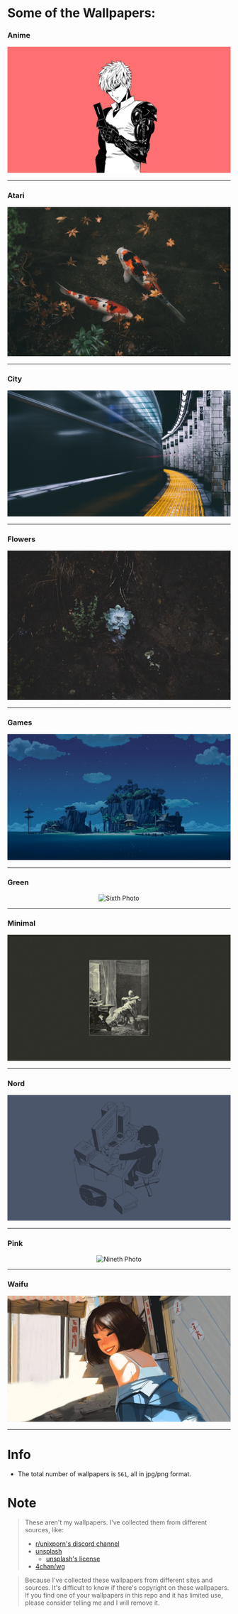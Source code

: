 # Some of the Wallpapers:
### Anime
<p align='center'>
    <img alt='First Photo' src='https://raw.githubusercontent.com/iampj/wp/main/anime/0001.png'/>
</p>

---
### Atari
<p align='center'>
    <img alt='Second Photo' src='https://raw.githubusercontent.com/iampj/wp/main/atari/0019.jpg'/>
</p>

---
### City
<p align='center'>
    <img alt='Third Photo' src='https://raw.githubusercontent.com/iampj/wp/main/city/0003.jpg'/>
</p>

---
### Flowers
<p align='center'>
    <img alt='Fourth Photo' src='https://raw.githubusercontent.com/iampj/wp/main/flowers/0007.jpg'/>
</p>

---
### Games
<p align='center'>
    <img alt='Fith Photo' src='https://raw.githubusercontent.com/iampj/wp/main/games/001.jpg'/>
</p>

---
### Green
<p align='center'>
    <img alt='Sixth Photo' src='https://raw.githubusercontent.com/iampj/wp/main/green/0001.png'/>
</p>

---
### Minimal
<p align='center'>
    <img alt='Seventh Photo' src='https://raw.githubusercontent.com/iampj/wp/main/minimal/005.png'/>
</p>

---
### Nord
<p align='center'>
    <img alt='Eighth Photo' src='https://raw.githubusercontent.com/iampj/wp/main/nord/069.png'/>
</p>

---
### Pink
<p align='center'>
    <img alt='Nineth Photo' src='https://raw.githubusercontent.com/iampj/wp/main/pink/031.png'/>
</p>

---
### Waifu
<p align='center'>
    <img alt='Tenth Photo' src='https://raw.githubusercontent.com/iampj/wp/main/waifu/005.jpg'/>
</p>

---


# Info

- The total number of wallpapers is `561`, all in jpg/png format.

# Note

> These aren't my wallpapers. I've collected them from different sources, like:
> 
> - [r/unixporn's discord channel](https://discord.gg/unixporn)
> - [unsplash](https://unsplash.com/)
>   - [unsplash's license](https://unsplash.com/license)
> - [4chan/wg](https://boards.4chan.org/wg/)

> Because I've collected these wallpapers from different sites and sources. It's difficult to know if there's copyright on these wallpapers. If you find one of your wallpapers in this repo and it has limited use, please consider telling me and I will remove it.
